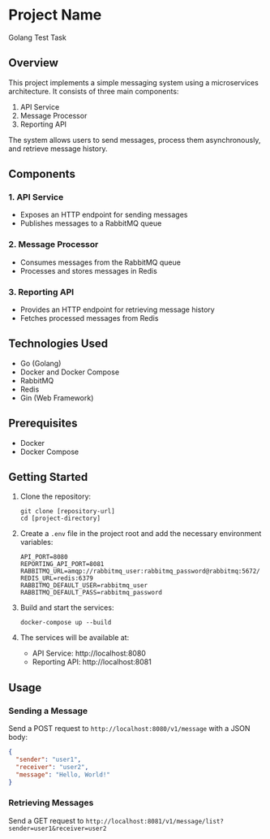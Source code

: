 # Project Name

Golang Test Task

## Overview

This project implements a simple messaging system using a microservices architecture. It consists of three main components:

1. API Service
2. Message Processor
3. Reporting API

The system allows users to send messages, process them asynchronously, and retrieve message history.

## Components

### 1. API Service

- Exposes an HTTP endpoint for sending messages
- Publishes messages to a RabbitMQ queue

### 2. Message Processor

- Consumes messages from the RabbitMQ queue
- Processes and stores messages in Redis

### 3. Reporting API

- Provides an HTTP endpoint for retrieving message history
- Fetches processed messages from Redis

## Technologies Used

- Go (Golang)
- Docker and Docker Compose
- RabbitMQ
- Redis
- Gin (Web Framework)

## Prerequisites

- Docker
- Docker Compose

## Getting Started

1. Clone the repository:
   ```
   git clone [repository-url]
   cd [project-directory]
   ```

2. Create a `.env` file in the project root and add the necessary environment variables:
   ```
   API_PORT=8080
   REPORTING_API_PORT=8081
   RABBITMQ_URL=amqp://rabbitmq_user:rabbitmq_password@rabbitmq:5672/
   REDIS_URL=redis:6379
   RABBITMQ_DEFAULT_USER=rabbitmq_user
   RABBITMQ_DEFAULT_PASS=rabbitmq_password
   ```

3. Build and start the services:
   ```
   docker-compose up --build
   ```

4. The services will be available at:
   - API Service: http://localhost:8080
   - Reporting API: http://localhost:8081

## Usage

### Sending a Message

Send a POST request to `http://localhost:8080/v1/message` with a JSON body:

```json
{
  "sender": "user1",
  "receiver": "user2",
  "message": "Hello, World!"
}
```

### Retrieving Messages

Send a GET request to `http://localhost:8081/v1/message/list?sender=user1&receiver=user2`